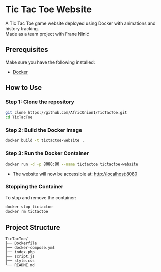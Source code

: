 # Tic Tac Toe Website

A Tic Tac Toe game website deployed using Docker with animations and history tracking.  
Made as a team project with Frane Ninić  

## Prerequisites

Make sure you have the following installed:

- [Docker](https://docs.docker.com/get-docker/)

## How to Use

### Step 1: Clone the repository

```bash
git clone https://github.com/AfricOnion1/TicTacToe.git
cd TicTacToe
```

### Step 2: Build the Docker Image

```bash
docker build -t tictactoe-website .
```

### Step 3: Run the Docker Container

```bash
docker run -d -p 8080:80 --name tictactoe tictactoe-website
```

- The website will now be accessible at: [http://localhost:8080](http://localhost:8080)

### Stopping the Container

To stop and remove the container:

```bash
docker stop tictactoe
docker rm tictactoe
```

## Project Structure

```plaintext
TicTacToe/
├── Dockerfile
├── docker-compose.yml
├── index.php
├── script.js
├── style.css
└── README.md
```
